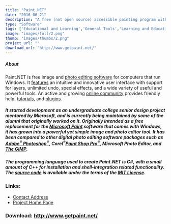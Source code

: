 ```yaml
---
title: "Paint.NET"
date: "2016-06-21"
description: "A free (not open source) accessible painting program with powerful tools."
type: "Software"
tags: ['Educational and Learning','General Tools','Learning and Education','General Tools' ]
image: "images/full/2.png"
thumb: "images/thumbs/2.png"
project_url: ""
download_url: "http://www.getpaint.net/"
---
```

##### **About**  
Paint.NET is free image and <a _top="" class="" href="" id="" klink="" konalink0="" target="">photo editing software</a> for computers that run Windows. It <a href="">features</a> an intuitive and innovative user interface with support for layers, unlimited undo, special effects, and a wide variety of useful and powerful tools. An active and growing <a href="">online community</a> provides friendly help, <a href="">tutorials</a>, and <a href="">plugins</a>.

##### It started development as an undergraduate college senior design project mentored by Microsoft, and is currently being maintained by some of the alumni that originally worked on it. Originally intended as a free replacement for the <a _blank="" href="" target="">Microsoft Paint</a> software that comes with Windows, it has grown into a powerful yet simple image and photo editor tool. It has been compared to other digital photo editing software packages such as <a _blank="" href="" target="">Adobe<sup>®</sup> Photoshop<sup>®</sup></a>, Corel<sup>®</sup><a _blank="" href="" target="">Paint Shop Pro<sup>®</sup></a>, Microsoft Photo Editor, and <a _blank="" href="" target="">The GIMP</a>.

##### The programming language used to create Paint.NET is C#, with a small amount of C++ for installation and shell-integration related functionality. The <a href="">source code</a> is available under the terms of the <a _blank="" href="" target="">MIT License</a>. 

### Links:
- <a href="mailto:paint.net@hotmail.com">Contact Address</a>
- <a href="http://www.getpaint.net/">Project Home Page</a>

### Download: http://www.getpaint.net/ 